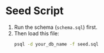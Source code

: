 # Seed Script

1. Run the schema (`schema.sql`) first.
2. Then load this file:
   ```bash
   psql -d your_db_name -f seed.sql
   ```
